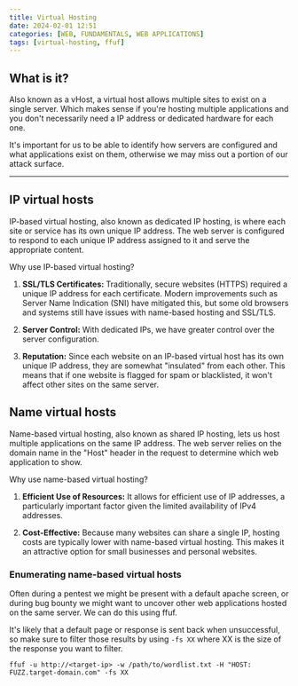 ```yaml
---
title: Virtual Hosting
date: 2024-02-01 12:51
categories: [WEB, FUNDAMENTALS, WEB APPLICATIONS]
tags: [virtual-hosting, ffuf]
---
```


## What is it?
Also known as a vHost, a virtual host allows multiple sites to exist on a single server. Which makes sense if you're hosting multiple applications and you don't necessarily need a IP address or dedicated hardware for each one.

It's important for us to be able to identify how servers are configured and what applications exist on them, otherwise we may miss out a portion of our attack surface.

---

## IP virtual hosts
IP-based virtual hosting, also known as dedicated IP hosting, is where each site or service has its own unique IP address. The web server is configured to respond to each unique IP address assigned to it and serve the appropriate content. 

Why use IP-based virtual hosting?

1. **SSL/TLS Certificates:** Traditionally, secure websites (HTTPS) required a unique IP address for each certificate. Modern improvements such as Server Name Indication (SNI) have mitigated this, but some old browsers and systems still have issues with name-based hosting and SSL/TLS.

2. **Server Control:** With dedicated IPs, we have greater control over the server configuration.

3. **Reputation:** Since each website on an IP-based virtual host has its own unique IP address, they are somewhat "insulated" from each other. This means that if one website is flagged for spam or blacklisted, it won't affect other sites on the same server.


## Name virtual hosts
Name-based virtual hosting, also known as shared IP hosting, lets us host multiple applications on the same IP address. The web server relies on the domain name in the "Host" header in the request to determine which web application to show.

Why use name-based virtual hosting?

1. **Efficient Use of Resources:** It allows for efficient use of IP addresses, a particularly important factor given the limited availability of IPv4 addresses.

2. **Cost-Effective:** Because many websites can share a single IP, hosting costs are typically lower with name-based virtual hosting. This makes it an attractive option for small businesses and personal websites.


### Enumerating name-based virtual hosts
Often during a pentest we might be present with a default apache screen, or during bug bounty we might want to uncover other web applications hosted on the same server. We can do this using ffuf.

It's likely that a default page or response is sent back when unsuccessful, so make sure to filter those results by using `-fs XX` where XX is the size of the response you want to filter.
```shell
ffuf -u http://<target-ip> -w /path/to/wordlist.txt -H "HOST: FUZZ.target-domain.com" -fs XX
```
